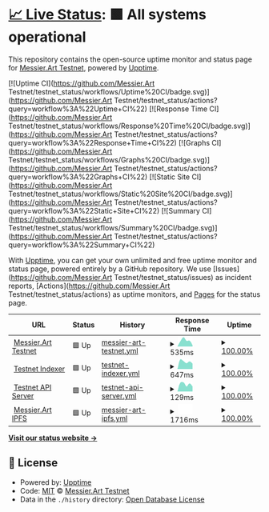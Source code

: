 # [📈 Live Status](https://https://mtestnet-status.messier.art/): <!--live status--> **🟩 All systems operational**

This repository contains the open-source uptime monitor and status page for [Messier.Art Testnet](https://https://mtestnet-status.messier.art/), powered by [Upptime](https://github.com/upptime/upptime).

[![Uptime CI](https://github.com/Messier.Art Testnet/testnet_status/workflows/Uptime%20CI/badge.svg)](https://github.com/Messier.Art Testnet/testnet_status/actions?query=workflow%3A%22Uptime+CI%22)
[![Response Time CI](https://github.com/Messier.Art Testnet/testnet_status/workflows/Response%20Time%20CI/badge.svg)](https://github.com/Messier.Art Testnet/testnet_status/actions?query=workflow%3A%22Response+Time+CI%22)
[![Graphs CI](https://github.com/Messier.Art Testnet/testnet_status/workflows/Graphs%20CI/badge.svg)](https://github.com/Messier.Art Testnet/testnet_status/actions?query=workflow%3A%22Graphs+CI%22)
[![Static Site CI](https://github.com/Messier.Art Testnet/testnet_status/workflows/Static%20Site%20CI/badge.svg)](https://github.com/Messier.Art Testnet/testnet_status/actions?query=workflow%3A%22Static+Site+CI%22)
[![Summary CI](https://github.com/Messier.Art Testnet/testnet_status/workflows/Summary%20CI/badge.svg)](https://github.com/Messier.Art Testnet/testnet_status/actions?query=workflow%3A%22Summary+CI%22)

With [Upptime](https://upptime.js.org), you can get your own unlimited and free uptime monitor and status page, powered entirely by a GitHub repository. We use [Issues](https://github.com/Messier.Art Testnet/testnet_status/issues) as incident reports, [Actions](https://github.com/Messier.Art Testnet/testnet_status/actions) as uptime monitors, and [Pages](https://https://mtestnet-status.messier.art/) for the status page.

<!--start: status pages-->
<!-- This summary is generated by Upptime (https://github.com/upptime/upptime) -->
<!-- Do not edit this manually, your changes will be overwritten -->
<!-- prettier-ignore -->
| URL | Status | History | Response Time | Uptime |
| --- | ------ | ------- | ------------- | ------ |
| <img alt="" src="https://mtestnet.messier.art/darkMobile.png" height="13"> [Messier.Art Testnet](https://mtestnet.messier.art/) | 🟩 Up | [messier-art-testnet.yml](https://github.com/MessierNFT/testnet_status/commits/HEAD/history/messier-art-testnet.yml) | <details><summary><img alt="Response time graph" src="./graphs/messier-art-testnet/response-time-week.png" height="20"> 535ms</summary><br><a href="https://messiernft.github.io/testnet_status/history/messier-art-testnet"><img alt="Response time 535" src="https://img.shields.io/endpoint?url=https%3A%2F%2Fraw.githubusercontent.com%2FMessierNFT%2Ftestnet_status%2FHEAD%2Fapi%2Fmessier-art-testnet%2Fresponse-time.json"></a><br><a href="https://messiernft.github.io/testnet_status/history/messier-art-testnet"><img alt="24-hour response time 535" src="https://img.shields.io/endpoint?url=https%3A%2F%2Fraw.githubusercontent.com%2FMessierNFT%2Ftestnet_status%2FHEAD%2Fapi%2Fmessier-art-testnet%2Fresponse-time-day.json"></a><br><a href="https://messiernft.github.io/testnet_status/history/messier-art-testnet"><img alt="7-day response time 535" src="https://img.shields.io/endpoint?url=https%3A%2F%2Fraw.githubusercontent.com%2FMessierNFT%2Ftestnet_status%2FHEAD%2Fapi%2Fmessier-art-testnet%2Fresponse-time-week.json"></a><br><a href="https://messiernft.github.io/testnet_status/history/messier-art-testnet"><img alt="30-day response time 535" src="https://img.shields.io/endpoint?url=https%3A%2F%2Fraw.githubusercontent.com%2FMessierNFT%2Ftestnet_status%2FHEAD%2Fapi%2Fmessier-art-testnet%2Fresponse-time-month.json"></a><br><a href="https://messiernft.github.io/testnet_status/history/messier-art-testnet"><img alt="1-year response time 535" src="https://img.shields.io/endpoint?url=https%3A%2F%2Fraw.githubusercontent.com%2FMessierNFT%2Ftestnet_status%2FHEAD%2Fapi%2Fmessier-art-testnet%2Fresponse-time-year.json"></a></details> | <details><summary><a href="https://messiernft.github.io/testnet_status/history/messier-art-testnet">100.00%</a></summary><a href="https://messiernft.github.io/testnet_status/history/messier-art-testnet"><img alt="All-time uptime 100.00%" src="https://img.shields.io/endpoint?url=https%3A%2F%2Fraw.githubusercontent.com%2FMessierNFT%2Ftestnet_status%2FHEAD%2Fapi%2Fmessier-art-testnet%2Fuptime.json"></a><br><a href="https://messiernft.github.io/testnet_status/history/messier-art-testnet"><img alt="24-hour uptime 100.00%" src="https://img.shields.io/endpoint?url=https%3A%2F%2Fraw.githubusercontent.com%2FMessierNFT%2Ftestnet_status%2FHEAD%2Fapi%2Fmessier-art-testnet%2Fuptime-day.json"></a><br><a href="https://messiernft.github.io/testnet_status/history/messier-art-testnet"><img alt="7-day uptime 100.00%" src="https://img.shields.io/endpoint?url=https%3A%2F%2Fraw.githubusercontent.com%2FMessierNFT%2Ftestnet_status%2FHEAD%2Fapi%2Fmessier-art-testnet%2Fuptime-week.json"></a><br><a href="https://messiernft.github.io/testnet_status/history/messier-art-testnet"><img alt="30-day uptime 100.00%" src="https://img.shields.io/endpoint?url=https%3A%2F%2Fraw.githubusercontent.com%2FMessierNFT%2Ftestnet_status%2FHEAD%2Fapi%2Fmessier-art-testnet%2Fuptime-month.json"></a><br><a href="https://messiernft.github.io/testnet_status/history/messier-art-testnet"><img alt="1-year uptime 100.00%" src="https://img.shields.io/endpoint?url=https%3A%2F%2Fraw.githubusercontent.com%2FMessierNFT%2Ftestnet_status%2FHEAD%2Fapi%2Fmessier-art-testnet%2Fuptime-year.json"></a></details>
| <img alt="" src="https://mtestnet.messier.art/darkMobile.png" height="13"> [Testnet Indexer](https://dev-server.messier.art/api/indexer_health) | 🟩 Up | [testnet-indexer.yml](https://github.com/MessierNFT/testnet_status/commits/HEAD/history/testnet-indexer.yml) | <details><summary><img alt="Response time graph" src="./graphs/testnet-indexer/response-time-week.png" height="20"> 647ms</summary><br><a href="https://messiernft.github.io/testnet_status/history/testnet-indexer"><img alt="Response time 647" src="https://img.shields.io/endpoint?url=https%3A%2F%2Fraw.githubusercontent.com%2FMessierNFT%2Ftestnet_status%2FHEAD%2Fapi%2Ftestnet-indexer%2Fresponse-time.json"></a><br><a href="https://messiernft.github.io/testnet_status/history/testnet-indexer"><img alt="24-hour response time 647" src="https://img.shields.io/endpoint?url=https%3A%2F%2Fraw.githubusercontent.com%2FMessierNFT%2Ftestnet_status%2FHEAD%2Fapi%2Ftestnet-indexer%2Fresponse-time-day.json"></a><br><a href="https://messiernft.github.io/testnet_status/history/testnet-indexer"><img alt="7-day response time 647" src="https://img.shields.io/endpoint?url=https%3A%2F%2Fraw.githubusercontent.com%2FMessierNFT%2Ftestnet_status%2FHEAD%2Fapi%2Ftestnet-indexer%2Fresponse-time-week.json"></a><br><a href="https://messiernft.github.io/testnet_status/history/testnet-indexer"><img alt="30-day response time 647" src="https://img.shields.io/endpoint?url=https%3A%2F%2Fraw.githubusercontent.com%2FMessierNFT%2Ftestnet_status%2FHEAD%2Fapi%2Ftestnet-indexer%2Fresponse-time-month.json"></a><br><a href="https://messiernft.github.io/testnet_status/history/testnet-indexer"><img alt="1-year response time 647" src="https://img.shields.io/endpoint?url=https%3A%2F%2Fraw.githubusercontent.com%2FMessierNFT%2Ftestnet_status%2FHEAD%2Fapi%2Ftestnet-indexer%2Fresponse-time-year.json"></a></details> | <details><summary><a href="https://messiernft.github.io/testnet_status/history/testnet-indexer">100.00%</a></summary><a href="https://messiernft.github.io/testnet_status/history/testnet-indexer"><img alt="All-time uptime 100.00%" src="https://img.shields.io/endpoint?url=https%3A%2F%2Fraw.githubusercontent.com%2FMessierNFT%2Ftestnet_status%2FHEAD%2Fapi%2Ftestnet-indexer%2Fuptime.json"></a><br><a href="https://messiernft.github.io/testnet_status/history/testnet-indexer"><img alt="24-hour uptime 100.00%" src="https://img.shields.io/endpoint?url=https%3A%2F%2Fraw.githubusercontent.com%2FMessierNFT%2Ftestnet_status%2FHEAD%2Fapi%2Ftestnet-indexer%2Fuptime-day.json"></a><br><a href="https://messiernft.github.io/testnet_status/history/testnet-indexer"><img alt="7-day uptime 100.00%" src="https://img.shields.io/endpoint?url=https%3A%2F%2Fraw.githubusercontent.com%2FMessierNFT%2Ftestnet_status%2FHEAD%2Fapi%2Ftestnet-indexer%2Fuptime-week.json"></a><br><a href="https://messiernft.github.io/testnet_status/history/testnet-indexer"><img alt="30-day uptime 100.00%" src="https://img.shields.io/endpoint?url=https%3A%2F%2Fraw.githubusercontent.com%2FMessierNFT%2Ftestnet_status%2FHEAD%2Fapi%2Ftestnet-indexer%2Fuptime-month.json"></a><br><a href="https://messiernft.github.io/testnet_status/history/testnet-indexer"><img alt="1-year uptime 100.00%" src="https://img.shields.io/endpoint?url=https%3A%2F%2Fraw.githubusercontent.com%2FMessierNFT%2Ftestnet_status%2FHEAD%2Fapi%2Ftestnet-indexer%2Fuptime-year.json"></a></details>
| <img alt="" src="https://mtestnet.messier.art/darkMobile.png" height="13"> [Testnet API Server](https://dev-server.messier.art/health) | 🟩 Up | [testnet-api-server.yml](https://github.com/MessierNFT/testnet_status/commits/HEAD/history/testnet-api-server.yml) | <details><summary><img alt="Response time graph" src="./graphs/testnet-api-server/response-time-week.png" height="20"> 129ms</summary><br><a href="https://messiernft.github.io/testnet_status/history/testnet-api-server"><img alt="Response time 129" src="https://img.shields.io/endpoint?url=https%3A%2F%2Fraw.githubusercontent.com%2FMessierNFT%2Ftestnet_status%2FHEAD%2Fapi%2Ftestnet-api-server%2Fresponse-time.json"></a><br><a href="https://messiernft.github.io/testnet_status/history/testnet-api-server"><img alt="24-hour response time 129" src="https://img.shields.io/endpoint?url=https%3A%2F%2Fraw.githubusercontent.com%2FMessierNFT%2Ftestnet_status%2FHEAD%2Fapi%2Ftestnet-api-server%2Fresponse-time-day.json"></a><br><a href="https://messiernft.github.io/testnet_status/history/testnet-api-server"><img alt="7-day response time 129" src="https://img.shields.io/endpoint?url=https%3A%2F%2Fraw.githubusercontent.com%2FMessierNFT%2Ftestnet_status%2FHEAD%2Fapi%2Ftestnet-api-server%2Fresponse-time-week.json"></a><br><a href="https://messiernft.github.io/testnet_status/history/testnet-api-server"><img alt="30-day response time 129" src="https://img.shields.io/endpoint?url=https%3A%2F%2Fraw.githubusercontent.com%2FMessierNFT%2Ftestnet_status%2FHEAD%2Fapi%2Ftestnet-api-server%2Fresponse-time-month.json"></a><br><a href="https://messiernft.github.io/testnet_status/history/testnet-api-server"><img alt="1-year response time 129" src="https://img.shields.io/endpoint?url=https%3A%2F%2Fraw.githubusercontent.com%2FMessierNFT%2Ftestnet_status%2FHEAD%2Fapi%2Ftestnet-api-server%2Fresponse-time-year.json"></a></details> | <details><summary><a href="https://messiernft.github.io/testnet_status/history/testnet-api-server">100.00%</a></summary><a href="https://messiernft.github.io/testnet_status/history/testnet-api-server"><img alt="All-time uptime 100.00%" src="https://img.shields.io/endpoint?url=https%3A%2F%2Fraw.githubusercontent.com%2FMessierNFT%2Ftestnet_status%2FHEAD%2Fapi%2Ftestnet-api-server%2Fuptime.json"></a><br><a href="https://messiernft.github.io/testnet_status/history/testnet-api-server"><img alt="24-hour uptime 100.00%" src="https://img.shields.io/endpoint?url=https%3A%2F%2Fraw.githubusercontent.com%2FMessierNFT%2Ftestnet_status%2FHEAD%2Fapi%2Ftestnet-api-server%2Fuptime-day.json"></a><br><a href="https://messiernft.github.io/testnet_status/history/testnet-api-server"><img alt="7-day uptime 100.00%" src="https://img.shields.io/endpoint?url=https%3A%2F%2Fraw.githubusercontent.com%2FMessierNFT%2Ftestnet_status%2FHEAD%2Fapi%2Ftestnet-api-server%2Fuptime-week.json"></a><br><a href="https://messiernft.github.io/testnet_status/history/testnet-api-server"><img alt="30-day uptime 100.00%" src="https://img.shields.io/endpoint?url=https%3A%2F%2Fraw.githubusercontent.com%2FMessierNFT%2Ftestnet_status%2FHEAD%2Fapi%2Ftestnet-api-server%2Fuptime-month.json"></a><br><a href="https://messiernft.github.io/testnet_status/history/testnet-api-server"><img alt="1-year uptime 100.00%" src="https://img.shields.io/endpoint?url=https%3A%2F%2Fraw.githubusercontent.com%2FMessierNFT%2Ftestnet_status%2FHEAD%2Fapi%2Ftestnet-api-server%2Fuptime-year.json"></a></details>
| <img alt="" src="https://mtestnet.messier.art/darkMobile.png" height="13"> [Messier.Art IPFS](https://ipfs.messier.art/ipfs/Qmf46hrJfcA8TvEMh6VNHM2G4JxsykxfYwcfhRr5ZFT12E) | 🟩 Up | [messier-art-ipfs.yml](https://github.com/MessierNFT/testnet_status/commits/HEAD/history/messier-art-ipfs.yml) | <details><summary><img alt="Response time graph" src="./graphs/messier-art-ipfs/response-time-week.png" height="20"> 1716ms</summary><br><a href="https://messiernft.github.io/testnet_status/history/messier-art-ipfs"><img alt="Response time 1716" src="https://img.shields.io/endpoint?url=https%3A%2F%2Fraw.githubusercontent.com%2FMessierNFT%2Ftestnet_status%2FHEAD%2Fapi%2Fmessier-art-ipfs%2Fresponse-time.json"></a><br><a href="https://messiernft.github.io/testnet_status/history/messier-art-ipfs"><img alt="24-hour response time 1716" src="https://img.shields.io/endpoint?url=https%3A%2F%2Fraw.githubusercontent.com%2FMessierNFT%2Ftestnet_status%2FHEAD%2Fapi%2Fmessier-art-ipfs%2Fresponse-time-day.json"></a><br><a href="https://messiernft.github.io/testnet_status/history/messier-art-ipfs"><img alt="7-day response time 1716" src="https://img.shields.io/endpoint?url=https%3A%2F%2Fraw.githubusercontent.com%2FMessierNFT%2Ftestnet_status%2FHEAD%2Fapi%2Fmessier-art-ipfs%2Fresponse-time-week.json"></a><br><a href="https://messiernft.github.io/testnet_status/history/messier-art-ipfs"><img alt="30-day response time 1716" src="https://img.shields.io/endpoint?url=https%3A%2F%2Fraw.githubusercontent.com%2FMessierNFT%2Ftestnet_status%2FHEAD%2Fapi%2Fmessier-art-ipfs%2Fresponse-time-month.json"></a><br><a href="https://messiernft.github.io/testnet_status/history/messier-art-ipfs"><img alt="1-year response time 1716" src="https://img.shields.io/endpoint?url=https%3A%2F%2Fraw.githubusercontent.com%2FMessierNFT%2Ftestnet_status%2FHEAD%2Fapi%2Fmessier-art-ipfs%2Fresponse-time-year.json"></a></details> | <details><summary><a href="https://messiernft.github.io/testnet_status/history/messier-art-ipfs">100.00%</a></summary><a href="https://messiernft.github.io/testnet_status/history/messier-art-ipfs"><img alt="All-time uptime 100.00%" src="https://img.shields.io/endpoint?url=https%3A%2F%2Fraw.githubusercontent.com%2FMessierNFT%2Ftestnet_status%2FHEAD%2Fapi%2Fmessier-art-ipfs%2Fuptime.json"></a><br><a href="https://messiernft.github.io/testnet_status/history/messier-art-ipfs"><img alt="24-hour uptime 100.00%" src="https://img.shields.io/endpoint?url=https%3A%2F%2Fraw.githubusercontent.com%2FMessierNFT%2Ftestnet_status%2FHEAD%2Fapi%2Fmessier-art-ipfs%2Fuptime-day.json"></a><br><a href="https://messiernft.github.io/testnet_status/history/messier-art-ipfs"><img alt="7-day uptime 100.00%" src="https://img.shields.io/endpoint?url=https%3A%2F%2Fraw.githubusercontent.com%2FMessierNFT%2Ftestnet_status%2FHEAD%2Fapi%2Fmessier-art-ipfs%2Fuptime-week.json"></a><br><a href="https://messiernft.github.io/testnet_status/history/messier-art-ipfs"><img alt="30-day uptime 100.00%" src="https://img.shields.io/endpoint?url=https%3A%2F%2Fraw.githubusercontent.com%2FMessierNFT%2Ftestnet_status%2FHEAD%2Fapi%2Fmessier-art-ipfs%2Fuptime-month.json"></a><br><a href="https://messiernft.github.io/testnet_status/history/messier-art-ipfs"><img alt="1-year uptime 100.00%" src="https://img.shields.io/endpoint?url=https%3A%2F%2Fraw.githubusercontent.com%2FMessierNFT%2Ftestnet_status%2FHEAD%2Fapi%2Fmessier-art-ipfs%2Fuptime-year.json"></a></details>

<!--end: status pages-->

[**Visit our status website →**](https://https://mtestnet-status.messier.art/)

## 📄 License

- Powered by: [Upptime](https://github.com/upptime/upptime)
- Code: [MIT](./LICENSE) © [Messier.Art Testnet](https://https://mtestnet-status.messier.art/)
- Data in the `./history` directory: [Open Database License](https://opendatacommons.org/licenses/odbl/1-0/)
